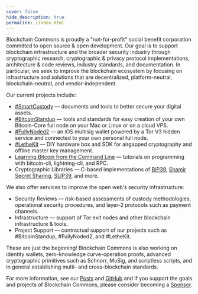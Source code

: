 ```yaml
---
cover: false
hide_description: true
permalink: /index.html
---
```

Blockchain Commons is proudly a "not-for-profit" social benefit corporation committed to open source & open development. Our goal is to support blockchain infrastructure and the broader security industry through cryptographic research, cryptographic & privacy protocol implementations, architecture & code reviews, industry standards, and documentation. In particular, we seek to improve the blockchain ecosystem by focusing on infrastructure and solutions that are decentralized, platform-neutral, blockchain-neutral, and vendor-independent.

Our current projects include:

* [#SmartCustody](https://www.smartcustody.com/) — documents and tools to better secure your digital assets.
* [#BitcoinStandup](https://github.com/BlockchainCommons/Bitcoin-Standup) — tools and standards for easy creation of your own Bitcoin-Core full node on your Mac or Linux or on a cloud VPS.
* [#FullyNoded2](https://github.com/BlockchainCommons/FullyNoded-2) — an iOS multisig wallet powered by a Tor V3 hidden service and connected to your own personal full node.
* [#LetheKit](https://github.com/BlockchainCommons/bc-lethekit) — DIY hardware box and SDK for airgapped cryptography and offline master key management.
* [Learning Bitcoin from the Command Line](https://github.com/ChristopherA/Learning-Bitcoin-from-the-Command-Line) — tutorials on programming with bitcoin-cli, lightning-cli, and RPC.
* Cryptographic Libraries — C-based implementations of [BIP39](https://github.com/BlockchainCommons/bc-bip39), [Shamir Secret Sharing](https://github.com/BlockchainCommons/bc-shamir), [SLIP39](https://github.com/BlockchainCommons/bc-slip39), and more.

We also offer services to improve the open web's security infrastructure:

* Security Reviews — risk-based assessments of custody methodologies, operational security procedures, and layer-2 protocols such as payment channels.
* Infrastructure — support of Tor exit nodes and other blockchain infrastructure & tools.
* Project Support — contractual support of our projects such as #BitcoinStandup, #FullyNoded2, and #LetheKit.

These are just the beginning! Blockchain Commons is also working on identity wallets, zero-knowledge curve-operation proofs, advanced cryptographic primitives such as Schnorr, MuSig, and scriptless scripts, and in general establishing multi- and cross-blockchain standards.

For more information, see our [Posts](https://www.blockchaincommons.com/posts/) and [GitHub](https://github.com/BlockchainCommons) and if you support the goals and projects of Blockchain Commons, please consider becoming a [Sponsor](https://www.blockchaincommons.com/sponsors.html).
